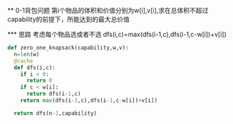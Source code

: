 ** 0-1背包问题
第i个物品的体积和价值分别为w[i],v[i],求在总体积不超过capability的前提下，所能达到的最大总价值

*** 思路
考虑每个物品选或者不选
dfs(i,c)=max(dfs(i-1,c),dfs(i-1,c-w[i])+v[i])

```py
def zero_one_knapsack(capability,w,v):
  n=len(w)
  @cache
  def dfs(i,c):
    if i < 0:
      return 0
    if c < w[i]:
      return dfs(i-1,c)
    return max(dfs(i-1,c),dfs(i-1,c-w[i])+v[i])

  return dfs(n-1,capability)
```
